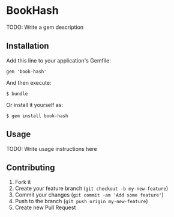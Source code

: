 # BookHash

TODO: Write a gem description

## Installation

Add this line to your application's Gemfile:

    gem 'book-hash'

And then execute:

    $ bundle

Or install it yourself as:

    $ gem install book-hash

## Usage

TODO: Write usage instructions here

## Contributing

1. Fork it
2. Create your feature branch (`git checkout -b my-new-feature`)
3. Commit your changes (`git commit -am 'Add some feature'`)
4. Push to the branch (`git push origin my-new-feature`)
5. Create new Pull Request
